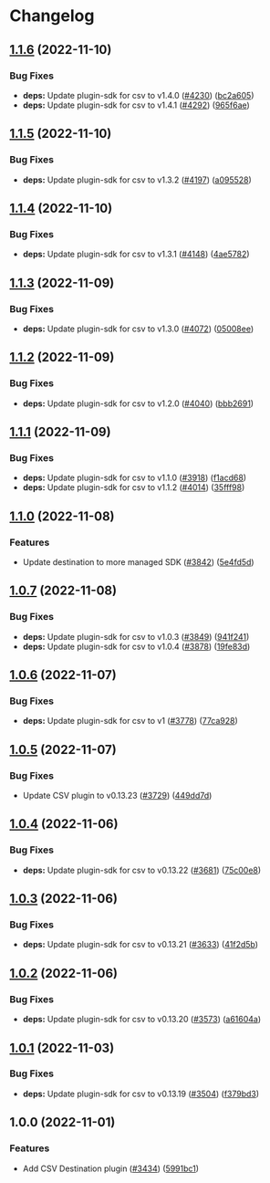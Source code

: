 # Changelog

## [1.1.6](https://github.com/cloudquery/cloudquery/compare/plugins-destination-csv-v1.1.5...plugins-destination-csv-v1.1.6) (2022-11-10)


### Bug Fixes

* **deps:** Update plugin-sdk for csv to v1.4.0 ([#4230](https://github.com/cloudquery/cloudquery/issues/4230)) ([bc2a605](https://github.com/cloudquery/cloudquery/commit/bc2a605449fd1070b5bc31434f048c901b75b40f))
* **deps:** Update plugin-sdk for csv to v1.4.1 ([#4292](https://github.com/cloudquery/cloudquery/issues/4292)) ([965f6ae](https://github.com/cloudquery/cloudquery/commit/965f6ae5a74a576a0b3ab72425ffab8c189f957b))

## [1.1.5](https://github.com/cloudquery/cloudquery/compare/plugins-destination-csv-v1.1.4...plugins-destination-csv-v1.1.5) (2022-11-10)


### Bug Fixes

* **deps:** Update plugin-sdk for csv to v1.3.2 ([#4197](https://github.com/cloudquery/cloudquery/issues/4197)) ([a095528](https://github.com/cloudquery/cloudquery/commit/a0955286678a837d9e58902dd379f96a79f9783b))

## [1.1.4](https://github.com/cloudquery/cloudquery/compare/plugins-destination-csv-v1.1.3...plugins-destination-csv-v1.1.4) (2022-11-10)


### Bug Fixes

* **deps:** Update plugin-sdk for csv to v1.3.1 ([#4148](https://github.com/cloudquery/cloudquery/issues/4148)) ([4ae5782](https://github.com/cloudquery/cloudquery/commit/4ae578241404c0432eb5f4dbe3dc404f01653bfe))

## [1.1.3](https://github.com/cloudquery/cloudquery/compare/plugins-destination-csv-v1.1.2...plugins-destination-csv-v1.1.3) (2022-11-09)


### Bug Fixes

* **deps:** Update plugin-sdk for csv to v1.3.0 ([#4072](https://github.com/cloudquery/cloudquery/issues/4072)) ([05008ee](https://github.com/cloudquery/cloudquery/commit/05008eef9f398379ea2bf2f0ced4fa20df3c887a))

## [1.1.2](https://github.com/cloudquery/cloudquery/compare/plugins-destination-csv-v1.1.1...plugins-destination-csv-v1.1.2) (2022-11-09)


### Bug Fixes

* **deps:** Update plugin-sdk for csv to v1.2.0 ([#4040](https://github.com/cloudquery/cloudquery/issues/4040)) ([bbb2691](https://github.com/cloudquery/cloudquery/commit/bbb2691c3e89d1ee2af91d978c4117952f12c68a))

## [1.1.1](https://github.com/cloudquery/cloudquery/compare/plugins-destination-csv-v1.1.0...plugins-destination-csv-v1.1.1) (2022-11-09)


### Bug Fixes

* **deps:** Update plugin-sdk for csv to v1.1.0 ([#3918](https://github.com/cloudquery/cloudquery/issues/3918)) ([f1acd68](https://github.com/cloudquery/cloudquery/commit/f1acd688fcd90011cc9be1be2285e3fe9369e341))
* **deps:** Update plugin-sdk for csv to v1.1.2 ([#4014](https://github.com/cloudquery/cloudquery/issues/4014)) ([35fff98](https://github.com/cloudquery/cloudquery/commit/35fff98bc0b14240316ebdda108cc2d1e555f24c))

## [1.1.0](https://github.com/cloudquery/cloudquery/compare/plugins-destination-csv-v1.0.7...plugins-destination-csv-v1.1.0) (2022-11-08)


### Features

* Update destination to more managed SDK ([#3842](https://github.com/cloudquery/cloudquery/issues/3842)) ([5e4fd5d](https://github.com/cloudquery/cloudquery/commit/5e4fd5dd4fe3e778e5e98719d16f9e5db85d37bc))

## [1.0.7](https://github.com/cloudquery/cloudquery/compare/plugins-destination-csv-v1.0.6...plugins-destination-csv-v1.0.7) (2022-11-08)


### Bug Fixes

* **deps:** Update plugin-sdk for csv to v1.0.3 ([#3849](https://github.com/cloudquery/cloudquery/issues/3849)) ([941f241](https://github.com/cloudquery/cloudquery/commit/941f2416c193ece3f09ef9d3bbf33ab7dfb368cd))
* **deps:** Update plugin-sdk for csv to v1.0.4 ([#3878](https://github.com/cloudquery/cloudquery/issues/3878)) ([19fe83d](https://github.com/cloudquery/cloudquery/commit/19fe83db7895969acbc9054dcb569d16ddbc26c0))

## [1.0.6](https://github.com/cloudquery/cloudquery/compare/plugins-destination-csv-v1.0.5...plugins-destination-csv-v1.0.6) (2022-11-07)


### Bug Fixes

* **deps:** Update plugin-sdk for csv to v1 ([#3778](https://github.com/cloudquery/cloudquery/issues/3778)) ([77ca928](https://github.com/cloudquery/cloudquery/commit/77ca928aed2f65a3cdefda195e994d1321c37a38))

## [1.0.5](https://github.com/cloudquery/cloudquery/compare/plugins-destination-csv-v1.0.4...plugins-destination-csv-v1.0.5) (2022-11-07)


### Bug Fixes

* Update CSV plugin to v0.13.23 ([#3729](https://github.com/cloudquery/cloudquery/issues/3729)) ([449dd7d](https://github.com/cloudquery/cloudquery/commit/449dd7de4f46aae559834e393d119868cec5f771))

## [1.0.4](https://github.com/cloudquery/cloudquery/compare/plugins-destination-csv-v1.0.3...plugins-destination-csv-v1.0.4) (2022-11-06)


### Bug Fixes

* **deps:** Update plugin-sdk for csv to v0.13.22 ([#3681](https://github.com/cloudquery/cloudquery/issues/3681)) ([75c00e8](https://github.com/cloudquery/cloudquery/commit/75c00e8a76b927fad88cc2bed7a29a4c74faa168))

## [1.0.3](https://github.com/cloudquery/cloudquery/compare/plugins-destination-csv-v1.0.2...plugins-destination-csv-v1.0.3) (2022-11-06)


### Bug Fixes

* **deps:** Update plugin-sdk for csv to v0.13.21 ([#3633](https://github.com/cloudquery/cloudquery/issues/3633)) ([41f2d5b](https://github.com/cloudquery/cloudquery/commit/41f2d5bd9de7f4af249156e7798a03afe081f49f))

## [1.0.2](https://github.com/cloudquery/cloudquery/compare/plugins-destination-csv-v1.0.1...plugins-destination-csv-v1.0.2) (2022-11-06)


### Bug Fixes

* **deps:** Update plugin-sdk for csv to v0.13.20 ([#3573](https://github.com/cloudquery/cloudquery/issues/3573)) ([a61604a](https://github.com/cloudquery/cloudquery/commit/a61604ab650d4f28acb1824bad847fbd2771e0c5))

## [1.0.1](https://github.com/cloudquery/cloudquery/compare/plugins-destination-csv-v1.0.0...plugins-destination-csv-v1.0.1) (2022-11-03)


### Bug Fixes

* **deps:** Update plugin-sdk for csv to v0.13.19 ([#3504](https://github.com/cloudquery/cloudquery/issues/3504)) ([f379bd3](https://github.com/cloudquery/cloudquery/commit/f379bd3d6fc13a05599b4f95494749458ac19587))

## 1.0.0 (2022-11-01)


### Features

* Add CSV Destination plugin ([#3434](https://github.com/cloudquery/cloudquery/issues/3434)) ([5991bc1](https://github.com/cloudquery/cloudquery/commit/5991bc1a54f1d5167e0cced229ef216ed8678569))
